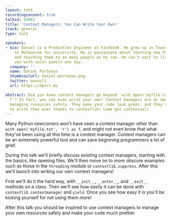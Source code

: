 ```yaml
---
layout: talk
recordingconsent: true
talkid: 45062
title: 'Context Managers: You Can Write Your Own!'
track: general
type: talk

speakers:
- bio: Daniel is a Production Engineer at Facebook. He grew up in Townsville but moved
    to Melbourne for university. He is passionate about learning new Python features
    and teaching them to as many people as he can. He can't wait to live in an electric
    van with solar panels one day.
  company: ''
  name: Daniel Porteous
  thumbnailUrl: daniel-porteous.png
  twitter: banool1
  url: https://dport.me

abstract: Did you know context managers go beyond `with open('myfile.txt', 'r') as
  f`? In fact, you can even write your own! Context managers are an amazing tool for
  managing resources safely. They make your code look great, and they're now easier
  to write than ever thanks to contextlib! Come get contextual!
---
```

Many Python newcomers won't have seen a context manager other than `with open('myfile.txt', 'r') as f`, and might not even know that what they've been using all this time is a context manager. Context managers can be an extremely powerful tool and can save beginning programmers a lot of grief. 

During this talk we'll briefly discuss existing context managers, starting with the basics, like opening files. We'll 
then move on to more obscure examples such as those in the `threading` module or `contextlib.suppress`. After this we'll launch into writing our own context managers!

First we'll do it the hard way, with `__init__`, `__enter__`, and `__exit__` methods on a class. Then we'll see how easily it can be done with `contextlib.contextmanager` and `yield`. Once you see how easy it is you'll be kicking yourself for not using them more!

After this talk you should be inspired to use context managers to manage your own resources safely and make your code much prettier.

